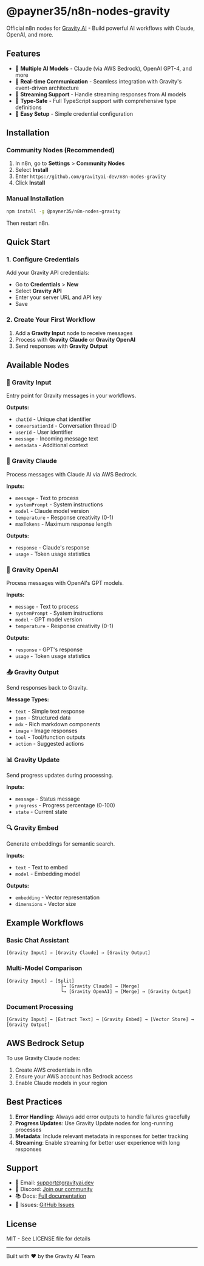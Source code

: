 # @payner35/n8n-nodes-gravity

Official n8n nodes for [Gravity AI](https://gravityai.dev) - Build powerful AI workflows with Claude, OpenAI, and more.

## Features

- 🤖 **Multiple AI Models** - Claude (via AWS Bedrock), OpenAI GPT-4, and more
- 📡 **Real-time Communication** - Seamless integration with Gravity's event-driven architecture
- 🔄 **Streaming Support** - Handle streaming responses from AI models
- 🎯 **Type-Safe** - Full TypeScript support with comprehensive type definitions
- 🔧 **Easy Setup** - Simple credential configuration

## Installation

### Community Nodes (Recommended)

1. In n8n, go to **Settings** > **Community Nodes**
2. Select **Install**
3. Enter `https://github.com/gravityai-dev/n8n-nodes-gravity`
4. Click **Install**

### Manual Installation

```bash
npm install -g @payner35/n8n-nodes-gravity
```

Then restart n8n.

## Quick Start

### 1. Configure Credentials

Add your Gravity API credentials:
- Go to **Credentials** > **New**
- Select **Gravity API**
- Enter your server URL and API key
- Save

### 2. Create Your First Workflow

1. Add a **Gravity Input** node to receive messages
2. Process with **Gravity Claude** or **Gravity OpenAI**
3. Send responses with **Gravity Output**

## Available Nodes

### 🎯 Gravity Input
Entry point for Gravity messages in your workflows.

**Outputs:**
- `chatId` - Unique chat identifier
- `conversationId` - Conversation thread ID
- `userId` - User identifier
- `message` - Incoming message text
- `metadata` - Additional context

### 🤖 Gravity Claude
Process messages with Claude AI via AWS Bedrock.

**Inputs:**
- `message` - Text to process
- `systemPrompt` - System instructions
- `model` - Claude model version
- `temperature` - Response creativity (0-1)
- `maxTokens` - Maximum response length

**Outputs:**
- `response` - Claude's response
- `usage` - Token usage statistics

### 🧠 Gravity OpenAI
Process messages with OpenAI's GPT models.

**Inputs:**
- `message` - Text to process
- `systemPrompt` - System instructions
- `model` - GPT model version
- `temperature` - Response creativity (0-1)

**Outputs:**
- `response` - GPT's response
- `usage` - Token usage statistics

### 📤 Gravity Output
Send responses back to Gravity.

**Message Types:**
- `text` - Simple text response
- `json` - Structured data
- `mdx` - Rich markdown components
- `image` - Image responses
- `tool` - Tool/function outputs
- `action` - Suggested actions

### 📊 Gravity Update
Send progress updates during processing.

**Inputs:**
- `message` - Status message
- `progress` - Progress percentage (0-100)
- `state` - Current state

### 🔍 Gravity Embed
Generate embeddings for semantic search.

**Inputs:**
- `text` - Text to embed
- `model` - Embedding model

**Outputs:**
- `embedding` - Vector representation
- `dimensions` - Vector size

## Example Workflows

### Basic Chat Assistant

```
[Gravity Input] → [Gravity Claude] → [Gravity Output]
```

### Multi-Model Comparison

```
[Gravity Input] → [Split]
                    ├→ [Gravity Claude] → [Merge]
                    └→ [Gravity OpenAI] → [Merge] → [Gravity Output]
```

### Document Processing

```
[Gravity Input] → [Extract Text] → [Gravity Embed] → [Vector Store] → [Gravity Output]
```

## AWS Bedrock Setup

To use Gravity Claude nodes:

1. Create AWS credentials in n8n
2. Ensure your AWS account has Bedrock access
3. Enable Claude models in your region

## Best Practices

1. **Error Handling**: Always add error outputs to handle failures gracefully
2. **Progress Updates**: Use Gravity Update nodes for long-running processes
3. **Metadata**: Include relevant metadata in responses for better tracking
4. **Streaming**: Enable streaming for better user experience with long responses

## Support

- 📧 Email: support@gravityai.dev
- 💬 Discord: [Join our community](https://discord.gg/gravity-ai)
- 📚 Docs: [Full documentation](https://docs.gravityai.dev)
- 🐛 Issues: [GitHub Issues](https://github.com/gravityai-dev/n8n-nodes-gravity/issues)

## License

MIT - See LICENSE file for details

---

Built with ❤️ by the Gravity AI Team
